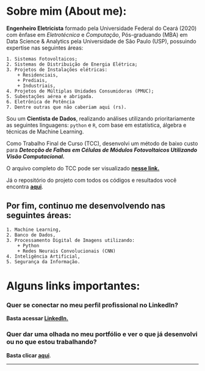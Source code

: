 # Sobre mim (About me): #

**Engenheiro Eletricista** formado pela Universidade Federal do Ceará (2020) com ênfase em _Eletrotécnica_ e _Computação_, Pós-graduando (MBA) em Data Science & Analytics pela Universidade de São Paulo (USP), possuindo expertise nas seguintes áreas:

```
1. Sistemas Fotovoltaicos;
2. Sistemas de Distribuição de Energia Elétrica;
3. Projetos de Instalações elétricas:
    + Residenciais,
    + Prediais,
    + Industriais,
4. Projetos de Múltiplas Unidades Consumidoras (PMUC);
5. Subestações aérea e abrigada.
6. Eletrônica de Potência
7. Dentre outras que não caberiam aqui (rs).
```

Sou um **Cientista de Dados**, realizando análises utilizando prioritariamente as seguintes linguagens: ``python`` e ``R``, com base em estatística, álgebra e técnicas de Machine Learning.

Como Trabalho Final de Curso (TCC), desenvolvi um método de baixo custo para _**Detecção de Falhas em Células de Módulos Fotovoltaicos Utilizando Visão Computacional.**_

O arquivo completo do TCC pode ser visualizado [**nesse link.**](https://drive.google.com/file/d/1GnKpGAPOuEervRGEGoxBaOFPjrO14g7_/view?usp=sharing)

Já o repositório do projeto com todos os códigos e resultados você encontra [**aqui**](#ref).


## Por fim, continuo me desenvolvendo nas seguintes áreas: ##

```
1. Machine Learning,
2. Banco de Dados,
3. Processamento Digital de Imagens utilizando:
    + Python
    + Redes Neurais Convolucionais (CNN)
4. Inteligência Artificial,
5. Segurança da Informação.
```

# Alguns links importantes: #

### Quer se conectar no meu perfil profissional no LinkedIn? ###

**Basta acessar [LinkedIn.](https://www.linkedin.com/in/alanmarquesrocha/)**

### Quer dar uma olhada no meu portfólio e ver o que já desenvolvi ou no que estou trabalhando? ###

**Basta clicar [aqui](#href)**.

---

<!---
AlanMarquesRocha/AlanMarquesRocha is a ✨ special ✨ repository because its `README.md` (this file) appears on your GitHub profile.
You can click the Preview link to take a look at your changes.
--->
